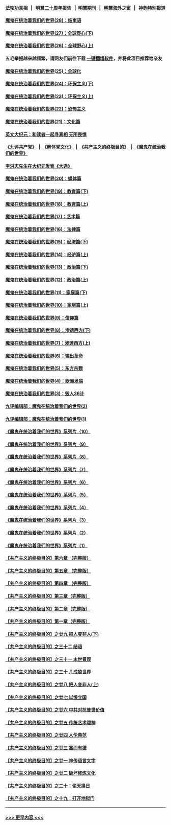 #### [法轮功真相](https://github.com/gfw-breaker/truth/blob/master/README.md?t=0) &nbsp;&nbsp;|&nbsp;&nbsp; [明慧二十周年报告](https://github.com/gfw-breaker/mh-reports/blob/master/README.md?t=0) &nbsp;&nbsp;|&nbsp;&nbsp;[明慧期刊](https://github.com/gfw-breaker/mh-qikan) &nbsp;&nbsp;|&nbsp;&nbsp; [明慧海外之窗](https://github.com/gfw-breaker/mh-news/blob/master/README.md?t=0) &nbsp;&nbsp;|&nbsp;&nbsp; [神韵特别报道](https://github.com/gfw-breaker/mh-news/blob/master/shenyun.md?t=0)
#### [魔鬼在统治着我们的世界(28)：结束语](../pages/nsc422/n10936246.md?t=07031251) 
#### [魔鬼在统治着我们的世界(27)：全球野心(下)](../pages/nsc422/n10928319.md?t=07031251) 
#### [魔鬼在统治着我们的世界(26)：全球野心(上)](../pages/nsc422/n10900318.md?t=07031251) 
#### 五毛举报越来越频繁，请网友们前往下载 [一键翻墙软件](https://github.com/gfw-breaker/ssr-accounts)，并将此项目推荐给亲友
#### [魔鬼在统治着我们的世界(25)：全球化](../pages/nsc422/n10788205.md?t=07031251) 
#### [魔鬼在统治着我们的世界(24)：环保主义(下)](../pages/nsc422/n10695307.md?t=07031251) 
#### [魔鬼在统治着我们的世界(23)：环保主义(上)](../pages/nsc422/n10688613.md?t=07031251) 
#### [魔鬼在统治着我们的世界(22)：恐怖主义](../pages/nsc422/n10614727.md?t=07031251) 
#### [魔鬼在统治着我们的世界(21)：文化篇](../pages/nsc422/n10597706.md?t=07031251) 
#### [英文大纪元：和读者一起寻真相 无所畏惧](../pages/nsc422/n12542027.md?t=07031251) 
#### [《九评共产党》](https://github.com/begood0513/9ping.md/blob/master/README.md) &nbsp;|&nbsp; [《解体党文化》](../../../../jtdwh.md/blob/master/README.md)  &nbsp;|&nbsp; [《共产主义的终极目的》](../../../../gczydzjmd.md/blob/master/README.md) &nbsp;|&nbsp; [《魔鬼在统治我们的世界》](../../../../mgztzwmdsj.md/blob/master/README.md) 
#### [李洪志先生在大纪元发表《大选》](../pages/nsc422/n12534746.md?t=07031251) 
#### [魔鬼在统治着我们的世界(20)：媒体篇](../pages/nsc422/n10586579.md?t=07031251) 
#### [魔鬼在统治着我们的世界(19)：教育篇(下)](../pages/nsc422/n10564808.md?t=07031251) 
#### [魔鬼在统治着我们的世界(18)：教育篇(上)](../pages/nsc422/n10526970.md?t=07031251) 
#### [魔鬼在统治着我们的世界(17)：艺术篇](../pages/nsc422/n10499093.md?t=07031251) 
#### [魔鬼在统治着我们的世界(16)：法律篇](../pages/nsc422/n10485969.md?t=07031251) 
#### [魔鬼在统治着我们的世界(15)：经济篇(下)](../pages/nsc422/n10469975.md?t=07031251) 
#### [魔鬼在统治着我们的世界(14)：经济篇(上)](../pages/nsc422/n10457370.md?t=07031251) 
#### [魔鬼在统治着我们的世界(13)：政治篇(下)](../pages/nsc422/n10448270.md?t=07031251) 
#### [魔鬼在统治着我们的世界(12)：政治篇(上)](../pages/nsc422/n10444576.md?t=07031251) 
#### [魔鬼在统治着我们的世界(11)：家庭篇(下)](../pages/nsc422/n10440961.md?t=07031251) 
#### [魔鬼在统治着我们的世界(10)：家庭篇(上)](../pages/nsc422/n10435448.md?t=07031251) 
#### [魔鬼在统治着我们的世界(9)：信仰篇](../pages/nsc422/n10432159.md?t=07031251) 
#### [魔鬼在统治着我们的世界(8)：渗透西方(下)](../pages/nsc422/n10429603.md?t=07031251) 
#### [魔鬼在统治着我们的世界(7)：渗透西方(上)](../pages/nsc422/n10426013.md?t=07031251) 
#### [魔鬼在统治着我们的世界(6)：输出革命](../pages/nsc422/n10421536.md?t=07031251) 
#### [魔鬼在统治着我们的世界(5)：东方杀戮](../pages/nsc422/n10417707.md?t=07031251) 
#### [魔鬼在统治着我们的世界(4)：欧洲发端](../pages/nsc422/n10414890.md?t=07031251) 
#### [魔鬼在统治着我们的世界(3)：毁人36计](../pages/nsc422/n10411583.md?t=07031251) 
#### [九评编辑部：魔鬼在统治着我们的世界(2)](../pages/nsc422/n10410036.md?t=07031251) 
#### [九评编辑部：魔鬼在统治着我们的世界(1)](../pages/nsc422/n10406825.md?t=07031251) 
#### [《魔鬼在统治着我们的世界》系列片（10）](../pages/nsc422/n12292670.md?t=07031251) 
#### [《魔鬼在统治着我们的世界》系列片（9）](../pages/nsc422/n12290859.md?t=07031251) 
#### [《魔鬼在统治着我们的世界》系列片（8）](../pages/nsc422/n12287445.md?t=07031251) 
#### [《魔鬼在统治着我们的世界》系列片（7）](../pages/nsc422/n12283425.md?t=07031251) 
#### [《魔鬼在统治着我们的世界》系列片（6）](../pages/nsc422/n12282314.md?t=07031251) 
#### [《魔鬼在统治着我们的世界》系列片（5）](../pages/nsc422/n12281419.md?t=07031251) 
#### [《魔鬼在统治着我们的世界》系列片（4）](../pages/nsc422/n12274024.md?t=07031251) 
#### [《魔鬼在统治着我们的世界》系列片（3）](../pages/nsc422/n12271322.md?t=07031251) 
#### [《魔鬼在统治着我们的世界》系列片（2）](../pages/nsc422/n12269049.md?t=07031251) 
#### [《魔鬼在统治着我们的世界》系列片（1）](../pages/nsc422/n12267575.md?t=07031251) 
#### [【共产主义的终极目的】第六章 （完整版）](../pages/nsc422/n11428913.md?t=07031251) 
#### [【共产主义的终极目的】第五章 （完整版）](../pages/nsc422/n11428912.md?t=07031251) 
#### [【共产主义的终极目的】第四章 （完整版）](../pages/nsc422/n11428907.md?t=07031251) 
#### [【共产主义的终极目的】第三章（完整版）](../pages/nsc422/n11428848.md?t=07031251) 
#### [【共产主义的终极目的】第二章（完整版）](../pages/nsc422/n11428831.md?t=07031251) 
#### [【共产主义的终极目的】第一章（完整版）](../pages/nsc422/n11417651.md?t=07031251) 
#### [【共产主义的终极目的】之廿九 把人变非人(下)](../pages/nsc422/n11344140.md?t=07031251) 
#### [【共产主义的终极目的】之三十二 结语](../pages/nsc422/n11360535.md?t=07031251) 
#### [【共产主义的终极目的】之三十一 末世景观](../pages/nsc422/n11351129.md?t=07031251) 
#### [【共产主义的终极目的】之三十 几成狼世界](../pages/nsc422/n11348280.md?t=07031251) 
#### [【共产主义的终极目的】之廿八 把人变非人(上)](../pages/nsc422/n11340492.md?t=07031251) 
#### [【共产主义的终极目的】之廿七 以恨立国](../pages/nsc422/n11336944.md?t=07031251) 
#### [【共产主义的终极目的】之廿六 中共对抗普世价值](../pages/nsc422/n11324785.md?t=07031251) 
#### [【共产主义的终极目的】之廿五 传统艺术颂神](../pages/nsc422/n11296396.md?t=07031251) 
#### [【共产主义的终极目的】之廿四 人伦典范](../pages/nsc422/n11296397.md?t=07031251) 
#### [【共产主义的终极目的】之廿三 富而有德](../pages/nsc422/n11283598.md?t=07031251) 
#### [【共产主义的终极目的】之廿一 神传语言文字](../pages/nsc422/n11263265.md?t=07031251) 
#### [【共产主义的终极目的】之廿二 破坏修炼文化](../pages/nsc422/n11245728.md?t=07031251) 
#### [【共产主义的终极目的】之二十：偷天换日](../pages/nsc422/n11238846.md?t=07031251) 
#### [【共产主义的终极目的】之十九：打开地狱门](../pages/nsc422/n11206376.md?t=07031251) 

----
#### [ >>> 更早内容 <<< ](../indexes/nsc422-earlier.md)
